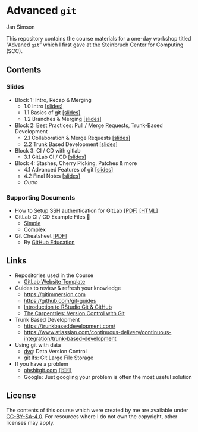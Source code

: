 Advanced `git`
================
Jan Simson

This repository contains the course materials for a one-day workshop
titled “Advaned `git`” which I first gave at the Steinbruch Center for
Computing (SCC).

## Contents

### Slides

- Block 1: Intro, Recap & Merging
  - 1.0 Intro [\[slides\]](output/1.0-intro.html)
  - 1.1 Basics of git [\[slides\]](output/1.1-git-basics.html)
  - 1.2 Branches & Merging [\[slides\]](1.2-branches_merging.html)
- Block 2: Best Practices: Pull / Merge Requests, Trunk-Based
  Development
  - 2.1 Collaboration & Merge Requests
    [\[slides\]](output/2.1-collaboration-merge-requests.html)
  - 2.2 Trunk Based Development
    [\[slides\]](output/2.2-trunk-based-development.html)
- Block 3: CI / CD with gitlab
  - 3.1 GitLab CI / CD [\[slides\]](output/3.1-gitlab-CI-CD.html)
- Block 4: Stashes, Cherry Picking, Patches & more
  - 4.1 Advanced Features of git
    [\[slides\]](output/4.1-advanced-features.html)
  - 4.2 Final Notes [\[slides\]](output/4.2-final_notes.html)
  - *Outro*

<!-- *: Since they have to be manually generated, the PDF version of slides may be slightly outdated. Please refer to [this guide](https://revealjs.com/pdf-export/), on how to export your own PDF version from the online slides. -->

### Supporting Documents

- How to Setup SSH authentication for GitLab
  [\[PDF\]](output/resources/ssh/how-to-setup-gitlab-ssh.pdf)
  [\[HTML\]](output/resources/ssh/how-to-setup-gitlab-ssh.html)
- GitLab CI / CD Example Files 🤖
  - [Simple](resources/CI-CD-examples/simple.gitlab-ci.yml)
  - [Complex](resources/CI-CD-examples/complex.gitlab-ci.yml)
- Git Cheatsheet [\[PDF\]](resources/git-cheat-sheet-education.pdf)
  - By [GitHub Education](https://education.github.com/)

## Links

- Repositories used in the Course
  - [GitLab Website
    Template](https://gitlab.com/jansim/website-template)
- Guides to review & refresh your knowledge
  - <https://gitimmersion.com>
  - <https://github.com/git-guides>
  - [Introduction to RStudio Git &
    GitHub](https://malikaihle.github.io/Introduction-RStudio-Git-GitHub/)
  - [The Carpentries: Version Control with
    Git](https://swcarpentry.github.io/git-novice/)
- Trunk Based Development
  - <https://trunkbaseddevelopment.com/>
  - <https://www.atlassian.com/continuous-delivery/continuous-integration/trunk-based-development>
- Using git with data
  - [dvc](https://dvc.org/): Data Version Control
  - [git lfs](https://git-lfs.github.com/): Git Large File Storage
- If you have a problem
  - [ohshitgit.com](https://ohshitgit.com/)
    [(🇩🇪)](https://ohshitgit.com/de)
  - Google: Just googling your problem is often the most useful solution

## License

The contents of this course which were created by me are available under
[CC-BY-SA-4.0](https://creativecommons.org/licenses/by-sa/4.0/). For
resources where I do not own the copyright, other licenses may apply.
